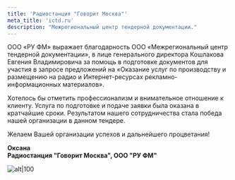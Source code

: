 ```yaml
---
title: 'Радиостанция "Говорит Москва"'
meta_title: 'ictd.ru'
description: "Межрегиональный центр тендерной документации."
---
```

ООО «РУ ФМ» выражает благодарность ООО «Межрегиональный центр тендерной документации», в лице генерального директора Кошлакова Евгения Владимировича за помощь в подготовке документов для участия в запросе предложений на «Оказание услуг по производству и размещению на радио и Интернет-ресурсах рекламно-информационных материалов».

Хотелось бы отметить профессионализм и внимательное отношение к клиенту. Услуга по подготовке и подаче заявки была оказана в кратчайшие сроки. Результатом нашего сотрудничества стала победа нашей организации в данном тендере.

Желаем Вашей организации успехов и дальнейшего процветания!

**Оксана**  
**Радиостанция "Говорит Москва", ООО "РУ ФМ"**


![alt|100](/images/testimonials/letter-ruFM.jpg)